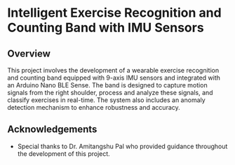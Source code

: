 # Intelligent Exercise Recognition and Counting Band with IMU Sensors

## Overview

This project involves the development of a wearable exercise recognition and counting band equipped with 9-axis IMU sensors and integrated with an Arduino Nano BLE Sense. The band is designed to capture motion signals from the right shoulder, process and analyze these signals, and classify exercises in real-time. The system also includes an anomaly detection mechanism to enhance robustness and accuracy.

## Acknowledgements

- Special thanks to Dr. Amitangshu Pal who provided guidance throughout the development of this project.
